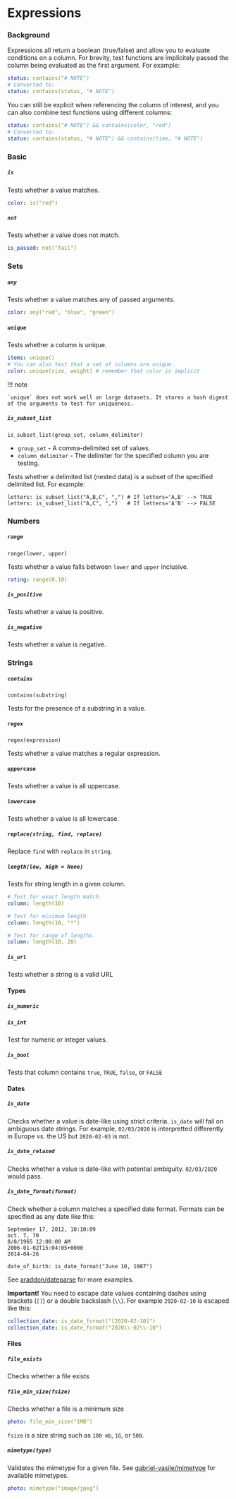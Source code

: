 # Expressions

### Background

Expressions all return a boolean (true/false) and allow you to evaluate conditions on a column. For brevity, test functions are implicitely passed the column being evaluated as the first argument. For example:

```yaml
status: contains("# NOTE")
# Converted to:
status: contains(status, "# NOTE")
```

You can still be explicit when referencing the column of interest, and you can also combine test functions using different columns:

```yaml
status: contains("# NOTE") && contains(color, "red")
# Converted to:
status: contains(status, "# NOTE") && contains(time, "# NOTE")
```

### Basic

##### `is`

Tests whether a value matches.

```yaml
color: is("red")
```

##### `not`

Tests whether a value does not match.

```yaml
is_passed: not("fail")
```

### Sets

##### `any`

Tests whether a value matches any of passed arguments.

```yaml
color: any("red", "blue", "green")
```

##### `unique`

Tests whether a column is unique.

```yaml
items: unique()
# You can also test that a set of columns are unique.
color: unique(size, weight) # remember that color is implicit
```

!!! note

    `unique` does not work well on large datasets. It stores a hash digest of the arguments to test for uniqueness.

##### `is_subset_list`

```
is_subset_list(group_set, column_delimiter)
```

* `group_set` - A comma-delimited set of values.
* `column_delimiter` - The delimiter for the specified column you are testing.

Tests whether a delimited list (nested data) is a subset of the specified delimited list. For example:


```
letters: is_subset_list("A,B,C", ",") # If letters='A,B' --> TRUE
letters: is_subset_list("A,C", ",")   # If letters='A'B' --> FALSE
```

### Numbers

##### `range`

```
range(lower, upper)
```

Tests whether a value falls between `lower` and `upper` inclusive.

```yaml
rating: range(0,10)
```

##### `is_positive`

Tests whether a value is positive.

##### `is_negative`

Tests whether a value is negative.

### Strings

##### `contains`

```
contains(substring)
```

Tests for the presence of a substring in a value.

##### `regex`

```
regex(expression)
```

Tests whether a value matches a regular expression.

##### `uppercase`

Tests whether a value is all uppercase.

##### `lowercase`

Tests whether a value is all lowercase.

##### `replace(string, find, replace)`

Replace `find` with `replace` in `string`.

##### `length(low, high = None)`

Tests for string length in a given column.

```yaml
# Test for exact length match
column: length(10)

# Test for minimum length
column: length(10, "*")

# Test for range of lengths
column: length(10, 20)
```

##### `is_url`

Tests whether a string is a valid URL

#### Types

##### `is_numeric`
##### `is_int`

Test for numeric or integer values.

##### `is_bool`

Tests that column contains `true`, `TRUE`, `false`, or `FALSE`

#### Dates

##### `is_date`

Checks whether a value is date-like using strict criteria. `is_date` will fail on ambiguous date strings. For example, `02/03/2020` is interpretted differently in Europe vs. the US but `2020-02-03` is not.

##### `is_date_relaxed`

Checks whether a value is date-like with potential ambiguity. `02/03/2020` would pass.

##### `is_date_format(format)`

Check whether a column matches a specified date format. Formats can be specified as any date like this:

```
September 17, 2012, 10:10:09
oct. 7, 70
8/8/1965 12:00:00 AM
2006-01-02T15:04:05+0000
2014-04-26
```

```
date_of_birth: is_date_format("June 10, 1987")
```

See [araddon/dateparse](https://github.com/araddon/dateparse/blob/master/example/main.go#L12) for more examples.

__Important!__ You need to escape date values containing dashes using brackets (`[]`) or a double backslash (`\\`). For example `2020-02-10` is escaped like this:

```yaml
collection_date: is_date_format("[2020-02-10]")
collection_date: is_date_format("2020\\-02\\-10")
```

#### Files

##### `file_exists`

Checks whether a file exists

##### `file_min_size(fsize)`

Checks whether a file is a minimum size

```yaml
photo: file_min_size("1MB")
```

`fsize` is a size string such as `100 mb`, `1G`, or `500`.

##### `mimetype(type)`

Validates the mimetype for a given file. See [gabriel-vasile/mimetype](https://github.com/gabriel-vasile/mimetype/blob/master/supported_mimes.md) for available mimetypes.

```yaml
photo: mimetype("image/jpeg")
```